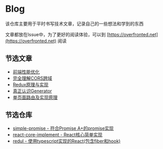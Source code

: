 # Blog
该仓库主要用于平时书写技术文章，记录自己的一些想法和学到的东西

文章都放在Issue中，为了更好的阅读体验，可以到 [https://overfronted.net](https://overfronted.net) 阅读

## 节选文章
- [前端性能优化](https://github.com/xwchris/blog/issues/72)
- [完全理解CORS跨域](https://github.com/xwchris/blog/issues/30)
- [Redux原理与实现](https://github.com/xwchris/blog/issues/67)
- [真正认识Generator](https://github.com/xwchris/blog/issues/85)
- [单页面路由及实现原理](https://github.com/xwchris/blog/issues/52)

## 节选仓库
- [simple-promise - 符合Promise A+的promise实现](https://github.com/xwchris/simple-promise)
- [react-core-implement - React核心简单实现](https://github.com/xwchris/react-core-implement)
- [redul - 使用typescript实现的React(包含fiber和hook)](https://github.com/xwchris/redul)
